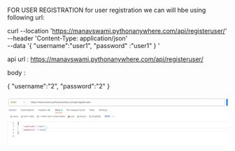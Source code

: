 FOR USER REGISTRATION 
for user registration  we can will hbe using following url:


curl --location 'https://manavswami.pythonanywhere.com/api/registeruser/' \
--header 'Content-Type: application/json' \
--data '{
    "username":"user1",
    "password" :"user1"
}
'


api url : https://manavswami.pythonanywhere.com/api/registeruser/

body :

{
    "username":"2",
    "password":"2"
}


![Alt text](image.png)